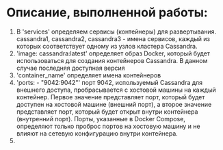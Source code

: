 # Описание, выполненной работы:

1. В 'services' определяем сервисы (контейнеры) для развертывания. cassandra1, cassandra2, cassandra3 - имена сервисов, каждый из которых соответствует одному из узлов кластера Cassandra.
2. 'image: cassandra:latest' определяет образ Docker, который будет использоваться для создания контейнеров Cassandra. В данном случае последняя доступная версия
3. 'container_name' определяет имена контейнеров
4. 'ports: - "9042:9042"' порт 9042, используемый Cassandra для внешнего доступа, пробрасывается с хостовой машины на каждый контейнер.
Первое значение представляет порт, который будет доступен на хостовой машине (внешний порт), а второе значение представляет порт, который будет открыт внутри контейнера (внутренний порт). Порты, указанные в Docker Compose, определяют только проброс портов на хостовую машину и не влияют на сетевую конфигурацию внутри контейнера. 
5.
